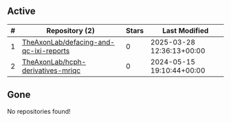 ## Active
| # | Repository (2) | Stars | Last Modified |
| --- | --- | --- | --- |
| 1 | [TheAxonLab/defacing-and-qc-ixi-reports](https://gin.g-node.org/TheAxonLab/defacing-and-qc-ixi-reports) | 0 | 2025-03-28 12:36:13+00:00 |
| 2 | [TheAxonLab/hcph-derivatives-mriqc](https://gin.g-node.org/TheAxonLab/hcph-derivatives-mriqc) | 0 | 2024-05-15 19:10:44+00:00 |

## Gone
No repositories found!

